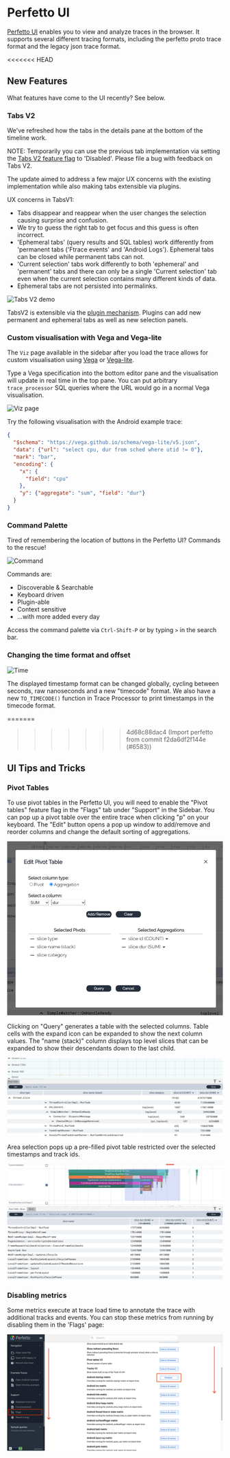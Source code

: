 # Perfetto UI

[Perfetto UI](https://ui.perfetto.dev) enables you to view and analyze traces in
the browser. It supports several different tracing formats, including the
perfetto proto trace format and the legacy json trace format.

<<<<<<< HEAD
## New Features
What features have come to the UI recently? See below.

### Tabs V2

We've refreshed how the tabs in the details pane at the bottom of the
timeline work.

NOTE: Temporarily you can use the previous tab implementation via
setting the [Tabs V2 feature flag](http://ui.perfetto.dev/#!/flags) to
'Disabled'. Please file a bug with feedback on Tabs V2.

The update aimed to address a few major UX concerns with the existing
implementation while also making tabs extensible via plugins.

UX concerns in TabsV1:
- Tabs disappear and reappear when the user changes the selection causing surprise and confusion.
- We try to guess the right tab to get focus and this guess is often incorrect.
- 'Ephemeral tabs' (query results and SQL tables) work differently from
  'permanent tabs ('Ftrace events' and 'Android Logs'). Ephemeral tabs can be closed while permanent tabs can not.
- 'Current selection' tabs work differently to both 'ephemeral' and 'permanent' tabs and there can only be a single 'Current selection' tab
  even when the current selection contains many different kinds of data.
- Ephemeral tabs are not persisted into permalinks.

![Tabs V2 demo](https://storage.googleapis.com/perfetto-misc/feature-tabs-v2.gif)

TabsV2 is extensible via the [plugin mechanism](/docs/contributing/ui-plugins).
Plugins can add new permanent and ephemeral tabs as well as new selection panels.

### Custom visualisation with Vega and Vega-lite

The `Viz` page available in the sidebar after you load the trace allows
for custom visualisation using [Vega](https://vega.github.io/vega/) or
[Vega-lite](https://vega.github.io/vega-lite/docs/).

Type a Vega specification into the bottom editor pane and the
visualisation will update in real time in the top pane.
You can put arbitrary `trace_processor` SQL queries where the URL would
go in a normal Vega visualisation.

![Viz page](https://storage.googleapis.com/perfetto-misc/feature-viz-page.png)

Try the following visualisation with the Android example trace:

```json
{
  "$schema": "https://vega.github.io/schema/vega-lite/v5.json",
  "data": {"url": "select cpu, dur from sched where utid != 0"},
  "mark": "bar",
  "encoding": {
    "x": {
      "field": "cpu"
    },
    "y": {"aggregate": "sum", "field": "dur"}
  }
}
```

### Command Palette
Tired of remembering the location of buttons in the Perfetto UI?
Commands to the rescue!

![Command](https://storage.googleapis.com/perfetto-misc/feature-command-palette.gif)

Commands are:
- Discoverable & Searchable
- Keyboard driven
- Plugin-able
- Context sensitive
- ...with more added every day

Access the command palette via `Ctrl-Shift-P` or by typing `>` in the
search bar.

### Changing the time format and offset

![Time](https://storage.googleapis.com/perfetto-misc/feature-time.gif)

The displayed timestamp format can be changed globally, cycling between seconds, raw nanoseconds and a new "timecode" format.
We also have a new `TO_TIMECODE()` function in Trace Processor to print timestamps in the timecode format.

=======
>>>>>>> 4d68c88dac4 (Import perfetto from commit f2da6df2f144e (#6583))
## UI Tips and Tricks

### Pivot Tables

To use pivot tables in the Perfetto UI, you will need to enable the
"Pivot tables" feature flag in the "Flags" tab under "Support" in the Sidebar.
You can pop up a pivot table over the entire trace when clicking "p" on your
keyboard. The "Edit" button opens a pop up window to add/remove and reorder
columns and change the default sorting of aggregations.

![Pivot table editor](/docs/images/pivot-tables/pivot-table-editor.png)

Clicking on "Query" generates a table with the selected columns.
Table cells with the expand icon can be expanded to show the next column values.
The "name (stack)" column displays top level slices that can be expanded to show
their descendants down to the last child.

![Pivot table](/docs/images/pivot-tables/pivot-table.png)

Area selection pops up a pre-filled pivot table restricted over the selected
timestamps and track ids.

![Pivot table area selection](/docs/images/pivot-tables/pivot-table-area-selection.png)

### Disabling metrics

Some metrics execute at trace load time to annotate the trace with
additional tracks and events. You can stop these metrics from
running by disabling them in the 'Flags' page:

![Disable metrics from running at trace load time](/docs/images/perfetto-ui-disable-metrics.png)


